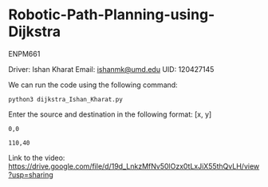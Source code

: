 # Robotic-Path-Planning-using-Dijkstra
ENPM661

Driver: Ishan Kharat
Email: ishanmk@umd.edu
UID: 120427145

We can run the code using the following command:

    python3 dijkstra_Ishan_Kharat.py

Enter the source and destination in the following format: [x, y]

    0,0
  
    110,40

Link to the video: https://drive.google.com/file/d/19d_LnkzMfNv50lOzx0tLxJiX55thQvLH/view?usp=sharing
